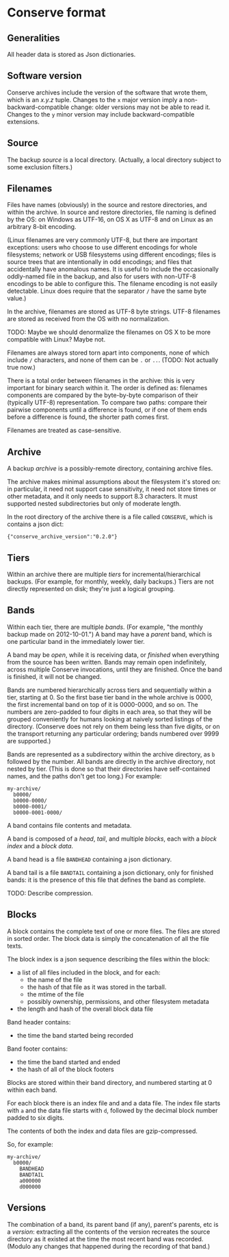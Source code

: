 Conserve format
===============

Generalities
------------

All header data is stored as Json dictionaries.

Software version
----------------

Conserve archives include the version of the software that wrote them, which is an
_x.y.z_ tuple. Changes to the `x` major version imply a non-backward-compatible change:
older versions may not be able to read it. Changes to the `y` minor version may
include backward-compatible extensions.

Source
------

The backup *source* is a local directory.  (Actually, a local directory
subject to some exclusion filters.)

Filenames
---------

Files have names (obviously) in the source and restore directories, and within the archive.
In source and restore directories, file naming is defined by the OS: on Windows as UTF-16,
on OS X as UTF-8 and on Linux as an arbitrary 8-bit encoding.  

(Linux filenames are very commonly UTF-8, but there are important exceptions: users who
choose to use different encodings for whole filesystems; network or USB filesystems
using different encodings; files is source trees that are intentionally in odd encodings; and
files that accidentally have anomalous names.  It is useful to include the occasionally
oddly-named file in the backup, and also for users with non-UTF-8 encodings to be able to
configure this. The filename encoding is not easily detectable.  Linux does require that the
separator `/` have the same byte value.)

In the archive, filenames are stored as UTF-8 byte strings. UTF-8 filenames are
stored as received from the OS with no normalization.

TODO: Maybe we should denormalize the filenames on OS X to be more compatible with Linux? Maybe not.

Filenames are always stored torn apart into components, none of which include `/` characters,
and none of them can be `.` or `..`.
(TODO: Not actually true now.)

There is a total order between filenames in the archive: this is very important for binary
search within it. The order is defined as: filenames components are compared by the byte-by-byte
comparison of their (typically UTF-8) representation. To compare two paths: compare their
pairwise components until a difference is found, or if one of them ends before a difference is found,
the shorter path comes first.

Filenames are treated as case-sensitive.

Archive
-------

A backup *archive* is a possibly-remote directory, containing archive
files.

The archive makes minimal assumptions about the filesystem it's stored on: in
particular, it need not support case sensitivity, it need not store times or
other metadata, and it only needs to support 8.3 characters.  It must supported
nested subdirectories but only of moderate length.

In the root directory of the archive there is a file called `CONSERVE`,
which is contains a json dict:

    {"conserve_archive_version":"0.2.0"}

Tiers
-----

Within an archive there are multiple *tiers* for incremental/hierarchical
backups.  (For example, for monthly, weekly, daily backups.)  Tiers are not
directly represented on disk; they're just a logical grouping.

Bands
-----

Within each tier, there are multiple *bands*.  (For example, "the monthly
backup made on 2012-10-01.")  A band may have a *parent* band, which is one
particular band in the immediately lower tier.

A band may be *open*, while it is receiving data, or *finished* when
everything from the source has been written.  Bands may remain open
indefinitely, across multiple Conserve invocations, until they are finished.
Once the band is finished, it will not be changed.

Bands are numbered hierarchically across tiers and sequentially within
a tier, starting at 0.  So the first base tier band in the whole archive
is 0000, the first incremental band on top of it is 0000-0000,
and so on.  The numbers are zero-padded to four digits in each
area, so that they will be grouped conveniently for humans looking at
naively sorted listings of the directory.  (Conserve does not rely on them
being less than five digits, or on the transport returning any particular
ordering; bands numbered over 9999 are supported.)

Bands are represented as a subdirectory within the archive directory,
as `b` followed by the number.  All bands are directly in the
archive directory, not nested by tier.  (This is done so that their
directories have self-contained names, and the paths don't get too
long.)  For example:

    my-archive/
      b0000/
      b0000-0000/
      b0000-0001/
      b0000-0001-0000/

A band contains file contents and metadata.

A band is composed of a *head*, *tail*, and multiple *blocks*, each
with a *block index* and a *block data*.

A band head is a file `BANDHEAD` containing a json dictionary.

A band tail is a file `BANDTAIL` containing a json dictionary, only for
finished bands: it is the presence of this file that defines the band as
complete.

TODO: Describe compression.

Blocks
------

A block contains the complete text of one or more files.  The files are
stored in sorted order.  The block data is simply the concatenation of
all the file texts.

The block index is a json sequence describing the files within the block:

 - a list of all files included in the block, and for each:
   - the name of the file
   - the hash of that file as it was stored in the tarball.
   - the mtime of the file
   - possibly ownership, permissions, and other filesystem metadata
 - the length and hash of the overall block data file

Band header contains:

 - the time the band started being recorded

Band footer contains:

 - the time the band started and ended
 - the hash of all of the block footers

Blocks are stored within their band directory, and numbered starting at 0 within
each band.

For each block there is an index file and and a data file. The index file
starts with `a` and the data file starts with `d`, followed by the decimal
block number padded to six digits.

The contents of both the index and data files are gzip-compressed.

So, for example:

    my-archive/
      b0000/
        BANDHEAD
        BANDTAIL
        a000000
        d000000


Versions
--------

The combination of a band, its parent band (if any), parent's parents, etc
is a *version*: extracting all the contents of the version recreates
the source directory as it existed at the time the most recent band
was recorded.  (Modulo any changes that happened during the recording
of that band.)

